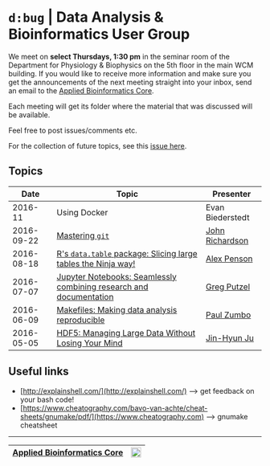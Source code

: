 # `d:bug` | Data Analysis & Bioinformatics User Group 

We meet on __select Thursdays, 1:30 pm__ in the seminar room of the Department for Physiology & Biophysics on the 5th floor in the main WCM building. If you would like to receive more information and make sure you get the announcements of the next meeting straight into your inbox, send an email to the [Applied Bioinformatics Core](https://abc.med.cornell.edu).

Each meeting will get its folder where the material that was discussed will be available.

Feel free to post issues/comments etc.

For the collection of future topics, see this [issue here](https://github.com/abcdbug/dbug/issues/1).

## Topics

| Date | Topic | Presenter |
|------|-------|-----------|
|2016-11 | Using Docker | Evan Biederstedt |
|2016-09-22 | [Mastering `git`](https://github.com/abcdbug/team-up-with-git) | [John Richardson](mailto:john@physbio-tech.net) |
|2016-08-18 | [R's `data.table` package: Slicing large tables the Ninja way!](https://github.com/alexpenson/data.table.examples) | [Alex Penson](https://www.mskcc.org/research-areas/labs/members/alexander-penson) |
|2016-07-07 | [Jupyter Notebooks: Seamlessly combining research and documentation](https://github.com/abcdbug/dbug/tree/master/2016-07-07_JupyterNotebooks) | [Greg Putzel](mailto://grp2009@med.cornell.edu)  |
|2016-06-09 | [Makefiles: Making data analysis reproducible](https://github.com/abcdbug/dbug/tree/master/2016-06-09_Makefiles) | [Paul Zumbo](https://abc.med.cornell.edu/) |
|2016-05-05 | [HDF5: Managing Large Data Without Losing Your Mind](https://github.com/abcdbug/dbug/tree/master/2016-05-05_HDF5-Format) | [Jin-Hyun Ju](http://mezeylab.cb.bscb.cornell.edu/PeopleDetail.aspx?Y=Jinhyun%20Ju) |

## Useful links

* [http://explainshell.com/](http://explainshell.com/) --> get feedback on your bash code!
* [https://www.cheatography.com/bavo-van-achte/cheat-sheets/gnumake/pdf/](https://www.cheatography.com) --> gnumake cheatsheet

----------------------------
| [Applied Bioinformatics Core](https://abc.med.cornell.edu) | <img src="https://raw.githubusercontent.com/abcdbug/dbug/master/WCM_logo.png" alt="WCM" style="height: 20px;"/> |
|---------------|---------------|

